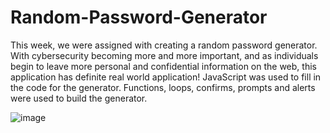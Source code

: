 # Random-Password-Generator
This week, we were assigned with creating a random password generator. With cybersecurity becoming more and more important, and as individuals begin to leave more personal and confidential information on the web, this application has definite real world application! 
JavaScript was used to fill in the code for the generator. Functions, loops, confirms, prompts and alerts were used to build the generator.


![image](https://user-images.githubusercontent.com/97707793/158034370-50193abe-5312-488c-bb0f-89fa1f86763d.png)
